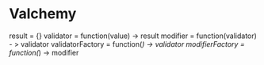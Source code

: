# Valchemy

result = {}
validator = function(value) -> result
modifier = function(validator) - > validator
validatorFactory = function(*) -> validator
modifierFactory = function(*) -> modifier

